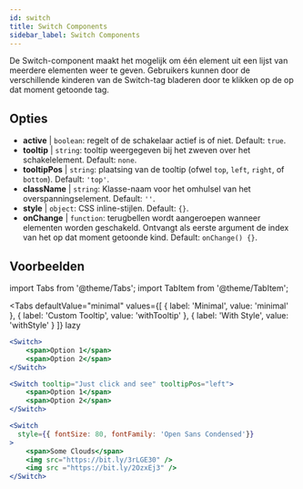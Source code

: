 ```yaml
---
id: switch
title: Switch Components
sidebar_label: Switch Components
---
```


De Switch-component maakt het mogelijk om één element uit een lijst van meerdere elementen weer te geven. Gebruikers kunnen door de verschillende kinderen van de Switch-tag bladeren door te klikken op de op dat moment getoonde tag.

## Opties

* __active__ | `boolean`: regelt of de schakelaar actief is of niet. Default: `true`.
* __tooltip__ | `string`: tooltip weergegeven bij het zweven over het schakelelement. Default: `none`.
* __tooltipPos__ | `string`: plaatsing van de tooltip (ofwel `top`, `left`, `right`, of `bottom`). Default: `'top'`.
* __className__ | `string`: Klasse-naam voor het omhulsel van het overspanningselement. Default: `''`.
* __style__ | `object`: CSS inline-stijlen. Default: `{}`.
* __onChange__ | `function`: terugbellen wordt aangeroepen wanneer elementen worden geschakeld. Ontvangt als eerste argument de index van het op dat moment getoonde kind. Default: `onChange() {}`.


## Voorbeelden

import Tabs from '@theme/Tabs';
import TabItem from '@theme/TabItem';

<Tabs
    defaultValue="minimal"
    values={[
        { label: 'Minimal', value: 'minimal' },
        { label: 'Custom Tooltip', value: 'withTooltip' },
        { label: 'With Style', value: 'withStyle' }
    ]}
    lazy
>

<TabItem value="minimal">

```jsx live
<Switch>
    <span>Option 1</span>
    <span>Option 2</span>
</Switch>
```

</TabItem>

<TabItem value="withTooltip">

```jsx live
<Switch tooltip="Just click and see" tooltipPos="left">
    <span>Option 1</span>
    <span>Option 2</span>
</Switch>
```

</TabItem>

<TabItem value="withStyle">

```jsx live
<Switch  
  style={{ fontSize: 80, fontFamily: 'Open Sans Condensed'}} 
>
    <span>Some Clouds</span>
    <img src="https://bit.ly/3rLGE30" />
    <img src ="https://bit.ly/2OzxEj3" />
</Switch>
```

</TabItem>

</Tabs>
